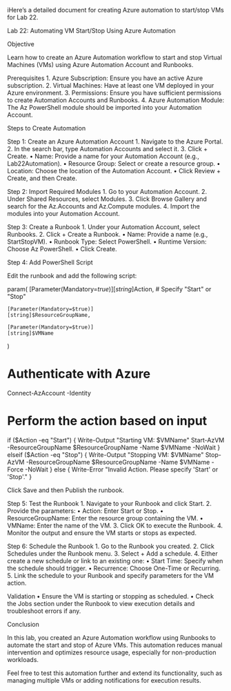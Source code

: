 iHere’s a detailed document for creating Azure automation to start/stop VMs for Lab 22.

Lab 22: Automating VM Start/Stop Using Azure Automation

Objective

Learn how to create an Azure Automation workflow to start and stop Virtual Machines (VMs) using Azure Automation Account and Runbooks.

Prerequisites
	1.	Azure Subscription: Ensure you have an active Azure subscription.
	2.	Virtual Machines: Have at least one VM deployed in your Azure environment.
	3.	Permissions: Ensure you have sufficient permissions to create Automation Accounts and Runbooks.
	4.	Azure Automation Module: The Az PowerShell module should be imported into your Automation Account.

Steps to Create Automation

Step 1: Create an Azure Automation Account
	1.	Navigate to the Azure Portal.
	2.	In the search bar, type Automation Accounts and select it.
	3.	Click + Create.
	•	Name: Provide a name for your Automation Account (e.g., Lab22Automation).
	•	Resource Group: Select or create a resource group.
	•	Location: Choose the location of the Automation Account.
	•	Click Review + Create, and then Create.

Step 2: Import Required Modules
	1.	Go to your Automation Account.
	2.	Under Shared Resources, select Modules.
	3.	Click Browse Gallery and search for the Az.Accounts and Az.Compute modules.
	4.	Import the modules into your Automation Account.

Step 3: Create a Runbook
	1.	Under your Automation Account, select Runbooks.
	2.	Click + Create a Runbook.
	•	Name: Provide a name (e.g., StartStopVM).
	•	Runbook Type: Select PowerShell.
	•	Runtime Version: Choose Az PowerShell.
	•	Click Create.

Step 4: Add PowerShell Script

Edit the runbook and add the following script:

param(
    [Parameter(Mandatory=$true)]
    [string]$Action, # Specify "Start" or "Stop"
    
    [Parameter(Mandatory=$true)]
    [string]$ResourceGroupName,
    
    [Parameter(Mandatory=$true)]
    [string]$VMName
)

# Authenticate with Azure
Connect-AzAccount -Identity

# Perform the action based on input
if ($Action -eq "Start") {
    Write-Output "Starting VM: $VMName"
    Start-AzVM -ResourceGroupName $ResourceGroupName -Name $VMName -NoWait
} elseif ($Action -eq "Stop") {
    Write-Output "Stopping VM: $VMName"
    Stop-AzVM -ResourceGroupName $ResourceGroupName -Name $VMName -Force -NoWait
} else {
    Write-Error "Invalid Action. Please specify 'Start' or 'Stop'."
}

Click Save and then Publish the runbook.

Step 5: Test the Runbook
	1.	Navigate to your Runbook and click Start.
	2.	Provide the parameters:
	•	Action: Enter Start or Stop.
	•	ResourceGroupName: Enter the resource group containing the VM.
	•	VMName: Enter the name of the VM.
	3.	Click OK to execute the Runbook.
	4.	Monitor the output and ensure the VM starts or stops as expected.

Step 6: Schedule the Runbook
	1.	Go to the Runbook you created.
	2.	Click Schedules under the Runbook menu.
	3.	Select + Add a schedule.
	4.	Either create a new schedule or link to an existing one:
	•	Start Time: Specify when the schedule should trigger.
	•	Recurrence: Choose One-Time or Recurring.
	5.	Link the schedule to your Runbook and specify parameters for the VM action.

Validation
	•	Ensure the VM is starting or stopping as scheduled.
	•	Check the Jobs section under the Runbook to view execution details and troubleshoot errors if any.

Conclusion

In this lab, you created an Azure Automation workflow using Runbooks to automate the start and stop of Azure VMs. This automation reduces manual intervention and optimizes resource usage, especially for non-production workloads.

Feel free to test this automation further and extend its functionality, such as managing multiple VMs or adding notifications for execution results.